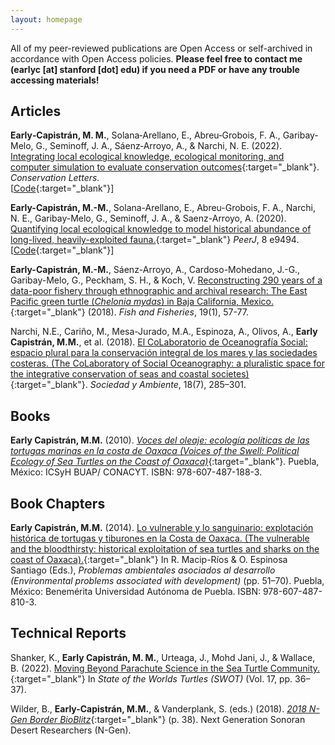 ```yaml
---
layout: homepage
---
```


All of my peer-reviewed publications are Open Access or self-archived in accordance with Open Access policies. **Please feel free to contact me (earlyc [at] stanford [dot] edu) if you need a PDF or have any trouble accessing materials!** 

## Articles
**Early‐Capistrán, M. M.**, Solana‐Arellano, E., Abreu‐Grobois, F. A., Garibay‐Melo, G., Seminoff, J. A., Sáenz‐Arroyo, A., & Narchi, N. E. (2022). [Integrating local ecological knowledge, ecological monitoring, and computer simulation to evaluate conservation outcomes](https://doi.org/10.1111/conl.12921){:target="\_blank"}. *Conservation Letters.*\
[[Code](https://github.com/earlycapistran/miceNls){:target="\_blank"}]

**Early-Capistrán, M.-M.**, Solana-Arellano, E., Abreu-Grobois, F. A., Narchi, N. E., Garibay-Melo, G., Seminoff, J. A., & Saenz-Arroyo, A. (2020). [Quantifying local ecological knowledge to model historical abundance of long-lived, heavily-exploited fauna.](https://doi.org/10.7717/peerj.9494){:target="\_blank"} *PeerJ*, 8 e9494.
[[Code](10.7717/peerj.9494/supp-16){:target="\_blank"}]

**Early-Capistrán, M.-M.**, Sáenz-Arroyo, A., Cardoso-Mohedano, J.-G., Garibay-Melo, G., Peckham, S. H., & Koch, V. [Reconstructing 290 years of a data-poor fishery through ethnographic and archival research: The East Pacific green turtle (*Chelonia mydas*) in Baja California, Mexico.](https://earlycapistran.github.io/assets/download/earlycapistran_etal_2018.pdf){:target="\_blank"} (2018). *Fish and Fisheries*, 19(1), 57-77.

Narchi,  N.E.,  Cariño, M.,  Mesa-Jurado, M.A.,  Espinoza, A.,  Olivos, A., **Early Capistrán, M.M.**, et al. (2018). [El CoLaboratorio de Oceanografía Social: espacio plural para la conservación integral de los mares y las sociedades costeras. (The CoLaboratory of Social Oceanography: a pluralistic space for the integrative conservation of seas and coastal societes)](https://www.scielo.org.mx/scielo.php?pid=S2007-65762018000300285&script=sci_abstract){:target="\_blank"}. *Sociedad y Ambiente*,  18(7), 285–301.

## Books

**Early Capistrán, M.M.** (2010). [*Voces del oleaje: ecología políticas de las tortugas marinas en la costa de Oaxaca (Voices of the Swell: Political Ecology of Sea Turtles on the Coast of Oaxaca)*](https://earlycapistran.github.io/assets/download/Early%20Capistr%C3%A1n_2010_Voces%20del%20oleaje.pdf){:target="\_blank"}. Puebla, México: ICSyH BUAP/ CONACYT. ISBN: 978-607-487-188-3.

## Book Chapters

**Early Capistrán, M.M.** (2014). [Lo vulnerable y lo sanguinario: explotación histórica de tortugas y tiburones en la Costa de Oaxaca. (The vulnerable and the bloodthirsty: historical exploitation of sea turtles and sharks on the coast of Oaxaca).](https://earlycapistran.github.io/assets/download/Problemas_ambientales_desarrollo_digital.pdf){:target="\_blank"} In R. Macip-Ríos & O. Espinosa Santiago (Eds.), *Problemas ambientales asociados al desarrollo (Environmental problems associated with development)* (pp. 51–70). Puebla, México: Benemérita Universidad Autónoma de Puebla. ISBN: 978-607-487-810-3.

## Technical Reports

Shanker, K., **Early Capistrán, M. M.**, Urteaga, J., Mohd Jani, J., & Wallace, B. (2022). [Moving Beyond Parachute Science in the Sea Turtle Community.](https://www.seaturtlestatus.org/swot-report-vol-17){:target="\_blank"} In *State of the Worlds Turtles (SWOT)* (Vol. 17, pp. 36–37).

Wilder, B., **Early-Capistrán, M.M.**, & Vanderplank, S. (eds.) (2018). [*2018 N-Gen Border BioBlitz*](https://nextgensd.com/wp-content/uploads/2021/02/BioBlitz-Report.pdf){:target="\_blank"} (p. 38). Next Generation Sonoran Desert Researchers (N-Gen).
